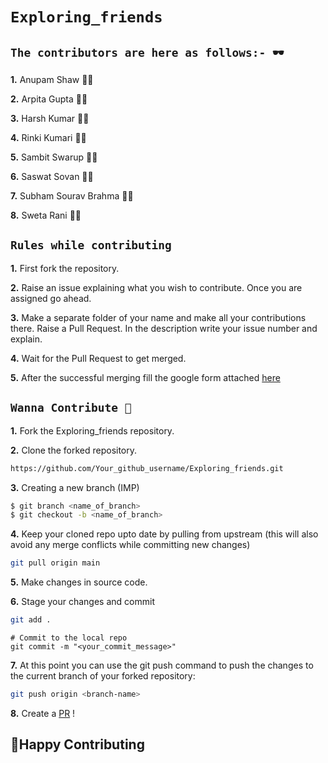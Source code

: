 # `Exploring_friends`

## `The contributors are here as follows:- 🕶️`

**1.** Anupam Shaw :man_technologist:

**2.** Arpita Gupta :woman_technologist:

**3.** Harsh Kumar :man_technologist:

**4.** Rinki Kumari :woman_technologist:

**5.** Sambit Swarup :man_technologist:

**6.** Saswat Sovan :man_technologist:

**7.** Subham Sourav Brahma :man_technologist:

**8.** Sweta Rani :woman_technologist:

## `Rules while contributing`

**1.** First fork the repository.

**2.** Raise an issue explaining what you wish to contribute. Once you are assigned go ahead.

**3.** Make a separate folder of your name and make all your contributions there. Raise a Pull Request. In the description write your issue number and explain.

**4.** Wait for the Pull Request to get merged.

**5.** After the successful merging fill the google form attached [here](https://docs.google.com/forms/d/e/1FAIpQLSfH2-Ij2kK-y00QnOSCQIBsZo8x3oqB0bRKUEezUwuM1iywGg/viewform)


## `Wanna Contribute 🤔`


**1.** Fork the Exploring_friends repository.

**2.** Clone the forked repository.

```bash
https://github.com/Your_github_username/Exploring_friends.git
```

**3.** Creating a new branch (IMP)

```bash
$ git branch <name_of_branch>
$ git checkout -b <name_of_branch>
```

**4.** Keep your cloned repo upto date by pulling from upstream (this will also avoid any merge conflicts while committing new changes)

```bash
git pull origin main
```

**5.** Make changes in source code.

**6.** Stage your changes and commit

```bash
git add .
```
```
# Commit to the local repo
git commit -m "<your_commit_message>"
```

**7.** At this point you can use the git push command to push the changes to the current branch of your forked repository:

```bash
git push origin <branch-name>
```

**8.** Create a [PR](https://help.github.com/en/github/collaborating-with-issues-and-pull-requests/creating-a-pull-request) ! 


## 👋Happy Contributing
